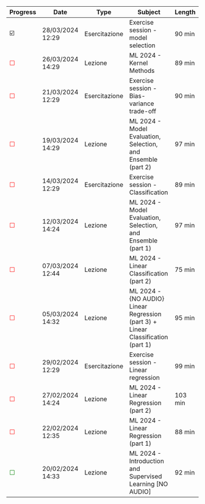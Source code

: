 <style>span[class="checked"]{color: green;}</style>
<style>span[class="unchecked"]{color: red;}</style>

| Progress | Date            | Type         | Subject                                                      | Length |
|----------|-----------------|--------------|--------------------------------------------------------------|--------|
| ☑️    | 28/03/2024 12:29| Esercitazione| Exercise session - model selection                          | 90 min |
| <span class="unchecked">☐</span>     | 26/03/2024 14:29| Lezione      | ML 2024 - Kernel Methods                                     | 89 min |
| <span class="unchecked">☐</span>     | 21/03/2024 12:29| Esercitazione| Exercise session - Bias-variance trade-off                   | 90 min |
| <span class="unchecked">☐</span>     | 19/03/2024 14:29| Lezione      | ML 2024 - Model Evaluation, Selection, and Ensemble (part 2)| 97 min |
| <span class="unchecked">☐</span>     | 14/03/2024 12:29| Esercitazione| Exercise session - Classification                            | 89 min |
| <span class="unchecked">☐</span>     | 12/03/2024 14:24| Lezione      | ML 2024 - Model Evaluation, Selection, and Ensemble (part 1)| 97 min |
| <span class="unchecked">☐</span>     | 07/03/2024 12:44| Lezione      | ML 2024 - Linear Classification (part 2)                    | 75 min |
| <span class="unchecked">☐</span>     | 05/03/2024 14:32| Lezione      | ML 2024 - {NO AUDIO} Linear Regression (part 3) + Linear Classification (part 1)| 95 min |
| <span class="unchecked">☐</span>     | 29/02/2024 12:29| Esercitazione| Exercise session - Linear regression                         | 99 min |
| <span class="unchecked">☐</span>     | 27/02/2024 14:24| Lezione      | ML 2024 - Linear Regression (part 2)                         | 103 min|
| <span class="unchecked">☐</span>     | 22/02/2024 12:35| Lezione      | ML 2024 - Linear Regression (part 1)                         | 88 min |
| <span class="checked">☐</span>     | 20/02/2024 14:33| Lezione      | ML 2024 - Introduction and Supervised Learning [NO AUDIO]    | 92 min |
